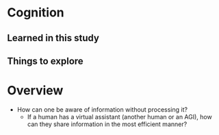 # Cognition

## Learned in this study

## Things to explore

# Overview

* How can one be aware of information without processing it?
	* If a human has a virtual assistant (another human or an AGI), how can they share information in the most efficient manner?